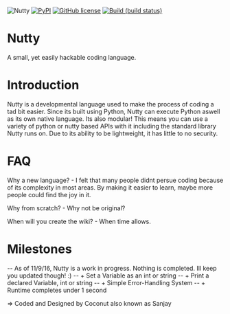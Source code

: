 ![Nutty](ttps://img.shields.io/badge/Nutty-v1.31.3b-brightgreen.svg)
[![PyPI](https://img.shields.io/pypi/pyversions/discord.py.svg)](https://pypi.python.org/pypi/discord.py/)
[![GitHub license](https://img.shields.io/badge/license-MIT-blue.svg)](https://raw.githubusercontent.com/C-oconut/Nutty/master/LICENSE)
[![Build (build status)](https://img.shields.io/teamcity/http/teamcity.jetbrains.com/s/bt345.svg)]()

# Nutty

A small, yet easily hackable coding language.

# Introduction
Nutty is a developmental language used to make the process of coding a tad bit easier. 
Since its built using Python, Nutty can execute Python aswell as its own native language.
Its also modular! This means you can use a variety of python or nutty based APIs with it including
the standard library Nutty runs on. Due to its ability to be lightweight, it has little to no security. 

# FAQ
  Why a new language?
    - I felt that many people didnt persue coding because of its complexity in most areas. 
    By making it easier to learn, maybe more people could find the joy in it.
  
  Why from scratch?
    - Why not be original? 
  
  When will you create the wiki?
    - When time allows.

# Milestones
-- As of 11/9/16, Nutty is a work in progress. Nothing is completed. Ill keep you updated though! :)
-- + Set a Variable as an int or string
-- + Print a declared Variable, int or string
-- + Simple Error-Handling System
-- + Runtime completes under 1 second



=> Coded and Designed by Coconut also known as Sanjay
